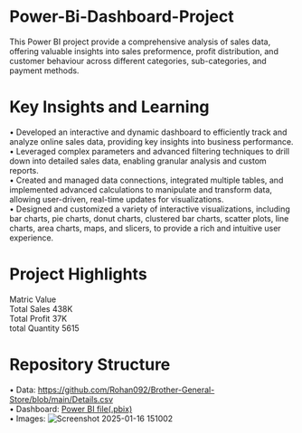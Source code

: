 # Power-Bi-Dashboard-Project
This Power BI project provide a comprehensive analysis of sales data, offering valuable insights into sales preformence, profit distribution, and customer behaviour across different categories, sub-categories, and payment methods.

# Key Insights and Learning
• Developed an interactive and dynamic dashboard to efficiently track and analyze online sales data, providing key insights into business performance.<br/>
• Leveraged complex parameters and advanced filtering techniques to drill down into detailed sales data, enabling granular analysis and custom reports.<br/>
• Created and managed data connections, integrated multiple tables, and implemented advanced calculations to manipulate and transform data, allowing user-driven, real-time updates for visualizations.<br/>
• Designed and customized a variety of interactive visualizations, including bar charts, pie charts, donut charts, clustered bar charts, scatter plots, line charts, area charts, maps, and slicers, to provide a rich and intuitive user experience.<br/>

# Project Highlights
Matric Value <br/>
Total Sales  438K <br/>
Total Profit 37K <br/>
total Quantity 5615 <br/>

# Repository Structure
• Data: https://github.com/Rohan092/Brother-General-Store/blob/main/Details.csv <br/>
• Dashboard: [Power BI file(.pbix)](https://github.com/Rohan092/Brother-General-Store/blob/main/brothers%20genral%20store.pbix) <br/>
• Images: ![Screenshot 2025-01-16 151002](https://github.com/user-attachments/assets/ddc03bdb-a680-42e1-b9a0-c41c63eb23e6)
